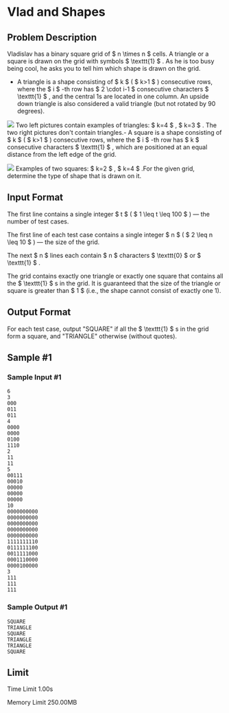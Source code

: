 # Vlad and Shapes

## Problem Description

Vladislav has a binary square grid of $ n \times n $ cells. A triangle or a square is drawn on the grid with symbols $ \texttt{1} $ . As he is too busy being cool, he asks you to tell him which shape is drawn on the grid.

- A triangle is a shape consisting of $ k $ ( $ k>1 $ ) consecutive rows, where the $ i $ -th row has $ 2 \cdot i-1 $ consecutive characters $ \texttt{1} $ , and the central 1s are located in one column. An upside down triangle is also considered a valid triangle (but not rotated by 90 degrees).

 ![](https://cdn.luogu.com.cn/upload/vjudge_pic/CF1926B/d8a49219d8ccd3c7a5facae05fb9a26aa416143a.png) Two left pictures contain examples of triangles: $ k=4 $ , $ k=3 $ . The two right pictures don't contain triangles.- A square is a shape consisting of $ k $ ( $ k>1 $ ) consecutive rows, where the $ i $ -th row has $ k $ consecutive characters $ \texttt{1} $ , which are positioned at an equal distance from the left edge of the grid.

 ![](https://cdn.luogu.com.cn/upload/vjudge_pic/CF1926B/d56283753d9168adf5daade9bd37d733683cd3a8.png) Examples of two squares: $ k=2 $ , $ k=4 $ .For the given grid, determine the type of shape that is drawn on it.

## Input Format

The first line contains a single integer $ t $ ( $ 1 \leq t \leq 100 $ ) — the number of test cases.

The first line of each test case contains a single integer $ n $ ( $ 2 \leq n \leq 10 $ ) — the size of the grid.

The next $ n $ lines each contain $ n $ characters $ \texttt{0} $ or $ \texttt{1} $ .

The grid contains exactly one triangle or exactly one square that contains all the $ \texttt{1} $ s in the grid. It is guaranteed that the size of the triangle or square is greater than $ 1 $ (i.e., the shape cannot consist of exactly one 1).

## Output Format

For each test case, output "SQUARE" if all the $ \texttt{1} $ s in the grid form a square, and "TRIANGLE" otherwise (without quotes).

## Sample #1

### Sample Input #1

```
6
3
000
011
011
4
0000
0000
0100
1110
2
11
11
5
00111
00010
00000
00000
00000
10
0000000000
0000000000
0000000000
0000000000
0000000000
1111111110
0111111100
0011111000
0001110000
0000100000
3
111
111
111
```

### Sample Output #1

```
SQUARE
TRIANGLE
SQUARE
TRIANGLE
TRIANGLE
SQUARE
```

## Limit



Time Limit
1.00s

Memory Limit
250.00MB